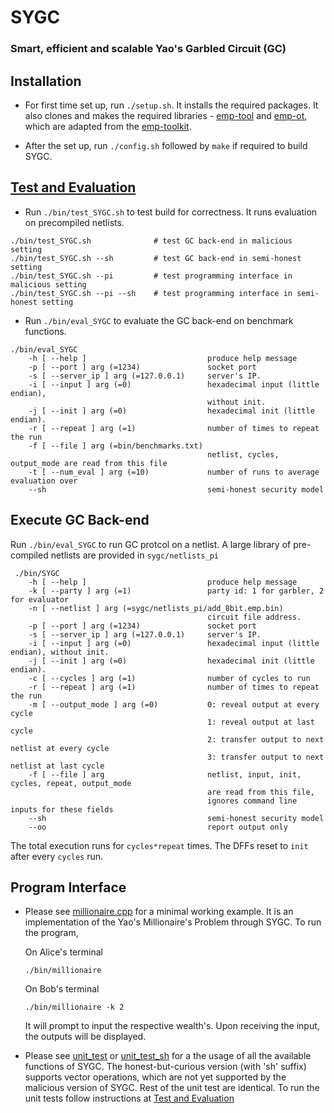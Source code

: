 # SYGC

### Smart, efficient and scalable Yao's Garbled Circuit (GC)

## Installation

- For first time set up, run `./setup.sh`. 
It installs the required packages. 
It also clones and makes the required libraries -
[emp-tool](https://github.com/sygc-pets/emp-tool) and 
[emp-ot](https://github.com/sygc-pets/emp-ot),
which are adapted from the [emp-toolkit](https://github.com/emp-toolkit).

- After the set up, run `./config.sh` followed by `make` if required to build SYGC.

## [Test and Evaluation](#test-and-evaluation)
- Run `./bin/test_SYGC.sh` to test build for correctness.
It runs evaluation on precompiled netlists.

```
./bin/test_SYGC.sh              # test GC back-end in malicious setting
./bin/test_SYGC.sh --sh         # test GC back-end in semi-honest setting
./bin/test_SYGC.sh --pi         # test programming interface in malicious setting
./bin/test_SYGC.sh --pi --sh    # test programming interface in semi-honest setting
```

- Run `./bin/eval_SYGC` to evaluate the GC back-end on benchmark functions.

```
./bin/eval_SYGC
    -h [ --help ]                           produce help message
    -p [ --port ] arg (=1234)               socket port
    -s [ --server_ip ] arg (=127.0.0.1)     server's IP.
    -i [ --input ] arg (=0)                 hexadecimal input (little endian),
                                            without init.
    -j [ --init ] arg (=0)                  hexadecimal init (little endian).
    -r [ --repeat ] arg (=1)                number of times to repeat the run
    -f [ --file ] arg (=bin/benchmarks.txt)
                                            netlist, cycles, output_mode are read from this file
    -t [ --num_eval ] arg (=10)             number of runs to average evaluation over
    --sh                                    semi-honest security model
```

## Execute GC Back-end
Run `./bin/eval_SYGC` to run GC protcol on a netlist. A large library of pre-compiled netlists are provided in `sygc/netlists_pi`

```  
 ./bin/SYGC   
    -h [ --help ]                           produce help message
    -k [ --party ] arg (=1)                 party id: 1 for garbler, 2 for evaluator
    -n [ --netlist ] arg (=sygc/netlists_pi/add_8bit.emp.bin)
                                            circuit file address.
    -p [ --port ] arg (=1234)               socket port
    -s [ --server_ip ] arg (=127.0.0.1)     server's IP.
    -i [ --input ] arg (=0)                 hexadecimal input (little endian), without init.
    -j [ --init ] arg (=0)                  hexadecimal init (little endian).
    -c [ --cycles ] arg (=1)                number of cycles to run
    -r [ --repeat ] arg (=1)                number of times to repeat the run
    -m [ --output_mode ] arg (=0)           0: reveal output at every cycle
                                            1: reveal output at last cycle
                                            2: transfer output to next netlist at every cycle
                                            3: transfer output to next netlist at last cycle
    -f [ --file ] arg                       netlist, input, init, cycles, repeat, output_mode
                                            are read from this file,
                                            ignores command line inputs for these fields
    --sh                                    semi-honest security model 
    --oo                                    report output only
```
The total execution runs for `cycles*repeat` times. The DFFs reset to `init` after every `cycles` run. 

## Program Interface

- Please see [millionaire.cpp](exec/millionaire.cpp) for a minimal working example. It is an implementation of the Yao's Millionaire's Problem through SYGC. To run the program,

    On Alice's terminal

    ```
    ./bin/millionaire
    ```

    On Bob's terminal

    ```
    ./bin/millionaire -k 2
    ```

    It will prompt to input the respective wealth's. Upon receiving the input, the outputs will be displayed. 

- Please see [unit_test](exec/unit_test.h) or [unit_test_sh](exec/unit_test_sh.h) for a the usage of all the available functions of SYGC. The honest-but-curious version (with 'sh' suffix) supports vector operations, which are not yet supported by the malicious version of SYGC. Rest of the unit test are identical. To run the unit tests follow instructions at [Test and Evaluation](/README.md#test-and-evaluation)



